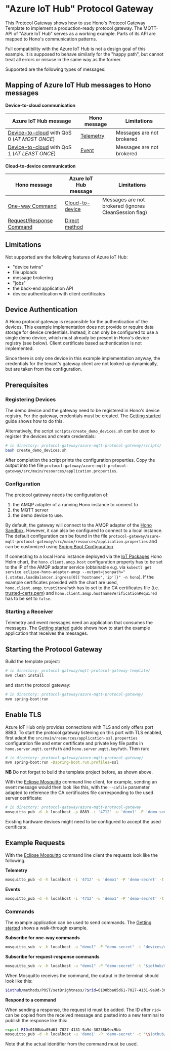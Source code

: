# "Azure IoT Hub" Protocol Gateway

This Protocol Gateway shows how to use Hono's Protocol Gateway Template to implement a production-ready protocol gateway. 
The MQTT-API of "Azure IoT Hub" serves as a working example. Parts of its API are mapped to Hono's communication patterns.

Full compatibility with the Azure IoT Hub is not a design goal of this example. It is supposed to behave similarly for 
the "happy path", but cannot treat all errors or misuse in the same way as the former.

Supported are the following types of messages:

## Mapping of Azure IoT Hub messages to Hono messages

**Device-to-cloud communication**

| Azure IoT Hub message | Hono message | Limitations |
|---|---|---|
| [Device-to-cloud](https://docs.microsoft.com/en-us/azure/iot-hub/iot-hub-devguide-d2c-guidance) with QoS 0 (*AT MOST ONCE*) | [Telemetry](https://www.eclipse.org/hono/docs/api/telemetry/#forward-telemetry-data) | Messages are not brokered | 
| [Device-to-cloud](https://docs.microsoft.com/en-us/azure/iot-hub/iot-hub-devguide-d2c-guidance) with QoS 1 (*AT LEAST ONCE*) | [Event](https://www.eclipse.org/hono/docs/api/event/#forward-event) | Messages are not brokered | 


**Cloud-to-device communication**

| Hono message | Azure IoT Hub message | Limitations |
|---|---|---|
| [One-way Command](https://www.eclipse.org/hono/docs/api/command-and-control/#send-a-one-way-command) | [Cloud-to-device](https://docs.microsoft.com/en-us/azure/iot-hub/iot-hub-devguide-messages-c2d) | Messages are not brokered (ignores CleanSession flag) | 
| [Request/Response Command](https://www.eclipse.org/hono/docs/api/command-and-control/#send-a-request-response-command) | [Direct method](https://docs.microsoft.com/en-us/azure/iot-hub/iot-hub-devguide-direct-methods) | |

## Limitations

Not supported are the following features of Azure IoT Hub:
 
 * "device twins"
 * file uploads 
 * message brokering 
 * "jobs"
 * the back-end application API 
 * device authentication with client certificates

## Device Authentication

A Hono protocol gateway is responsible for the authentication of the devices.
This example implementation does not provide or require data storage for device credentials. 
Instead, it can only be configured to use a single demo device, which must already be present in Hono's device registry (see below).
Client certificate based authentication is not implemented.

Since there is only one device in this example implementation anyway, the credentials for the tenant's gateway client are not looked up dynamically, but are taken from the configuration.
 

## Prerequisites

### Registering Devices

The demo device and the gateway need to be registered in Hono's device registry. For the gateway, credentials must be created. 
The [Getting started](https://www.eclipse.org/hono/docs/getting-started/#registering-devices) guide shows how to do this.

Alternatively, the script `scripts/create_demo_devices.sh` can be used to register the devices and create credentials:
~~~sh
# in directory: protocol-gateway/azure-mqtt-protocol-gateway/scripts/
bash create_demo_devices.sh
~~~

After completion the script prints the configuration properties. Copy the output into the 
file `protocol-gateway/azure-mqtt-protocol-gateway/src/main/resources/application.properties`. 


### Configuration

The protocol gateway needs the configuration of:

1. the AMQP adapter of a running Hono instance to connect to
2. the MQTT server 
3. the demo device to use.

By default, the gateway will connect to the AMQP adapter of the [Hono Sandbox](https://www.eclipse.org/hono/sandbox/).
However, it can also be configured to connect to a local instance.
The default configuration can be found in the file `protocol-gateway/azure-mqtt-protocol-gateway/src/main/resources/application.properties` 
and can be customized using [Spring Boot Configuration](https://docs.spring.io/spring-boot/docs/current/reference/html/spring-boot-features.html#boot-features-external-config). 

If connecting to a local Hono instance deployed via the [IoT Packages](https://www.eclipse.org/packages/) Hono Helm chart,
the `hono.client.amqp.host` configuration property has to be set to the IP of the AMQP adapter service (obtainable e.g.
via `kubectl get service eclipse-hono-adapter-amqp --output=jsonpath="{.status.loadBalancer.ingress[0]['hostname','ip']}" -n hono`).
If the example certificates provided with the chart are used, `hono.client.amqp.trustStorePath` has to set to the CA
certificates file (i.e. [trusted-certs.pem](https://github.com/eclipse/packages/blob/master/charts/hono/example/certs/trusted-certs.pem))
and `hono.client.amqp.hostnameVerificationRequired` has to be set to `false`.
 
 
### Starting a Receiver

Telemetry and event messages need an application that consumes the messages. 
The [Getting started](https://www.eclipse.org/hono/docs/getting-started/#starting-the-example-application) guide shows how to start the example application that receives the messages.
 
 
## Starting the Protocol Gateway

Build the template project:
~~~sh
# in directory: protocol-gateway/mqtt-protocol-gateway-template/
mvn clean install
~~~

and start the protocol gateway:
~~~sh
# in directory: protocol-gateway/azure-mqtt-protocol-gateway/
mvn spring-boot:run
~~~

 
## Enable TLS 

Azure IoT Hub only provides connections with TLS and only offers port 8883. To start the protocol gateway listening
on this port with TLS enabled, first adapt the `src/main/resources/application-ssl.properties` configuration file and
enter certificate and private key file paths in `hono.server.mqtt.certPath` and `hono.server.mqtt.keyPath`.
Then run:

~~~sh
# in directory: protocol-gateway/azure-mqtt-protocol-gateway/
mvn spring-boot:run -Dspring-boot.run.profiles=ssl
~~~
**NB** Do not forget to build the template project before, as shown above.

With the [Eclipse Mosquitto](https://mosquitto.org/) command line client, for example, sending an event message would
then look like this, with the `--cafile` parameter adapted to reference the CA certificates file corresponding to the
used server certificate:

~~~sh
# in directory: protocol-gateway/azure-mqtt-protocol-gateway
mosquitto_pub -d -h localhost -p 8883 -i '4712' -u 'demo1' -P 'demo-secret' -t "devices/4712/messages/events/" -m "hello world" -V mqttv311 --cafile <path>/trusted-certs.pem
~~~

Existing hardware devices might need to be configured to accept the used certificate. 

## Example Requests

With the [Eclipse Mosquitto](https://mosquitto.org/) command line client the requests look like the following.
 
**Telemetry**
 
~~~sh
mosquitto_pub -d -h localhost -i '4712' -u 'demo1' -P 'demo-secret' -t 'devices/4712/messages/events/?foo%20bar=b%5Fa%5Fz' -m "hello world" -V mqttv311 -q 0
~~~
 
**Events**
 
~~~sh
mosquitto_pub -d -h localhost -i '4712' -u 'demo1' -P 'demo-secret' -t 'devices/4712/messages/events/?foo%20bar=b%5Fa%5Fz' -m '{"alarm": 1}' -V mqttv311 -q 1
~~~
 
### Commands 

The example application can be used to send commands. 
The [Getting started](https://www.eclipse.org/hono/docs/getting-started/#advanced-sending-commands-to-a-device) shows a walk-through example.

**Subscribe for one-way commands**
 
~~~sh
mosquitto_sub -v -h localhost -u "demo1" -P "demo-secret" -t 'devices/4712/messages/devicebound/#' -q 1
~~~
 
**Subscribe for request-response commands**
 
~~~sh
mosquitto_sub -v -h localhost -u "demo1" -P "demo-secret" -t '$iothub/methods/POST/#' -q 1
~~~

When Mosquitto receives the command, the output in the terminal should look like this: 
~~~sh
$iothub/methods/POST/setBrightness/?$rid=0100bba05d61-7027-4131-9a9d-30238b9ec9bb {"brightness": 87}
~~~

**Respond to a command**
 
When sending a response, the request id must be added. The ID after `rid=` can be copied from the received message 
and pasted into a new terminal to publish the response like this:
~~~sh
export RID=0100bba05d61-7027-4131-9a9d-30238b9ec9bb
mosquitto_pub -d -h localhost -u 'demo1' -P 'demo-secret' -t "\$iothub/methods/res/200/?\$rid=$RID" -m '{"success": true}' -q 1
~~~
Note that the actual identifier from the command must be used.
